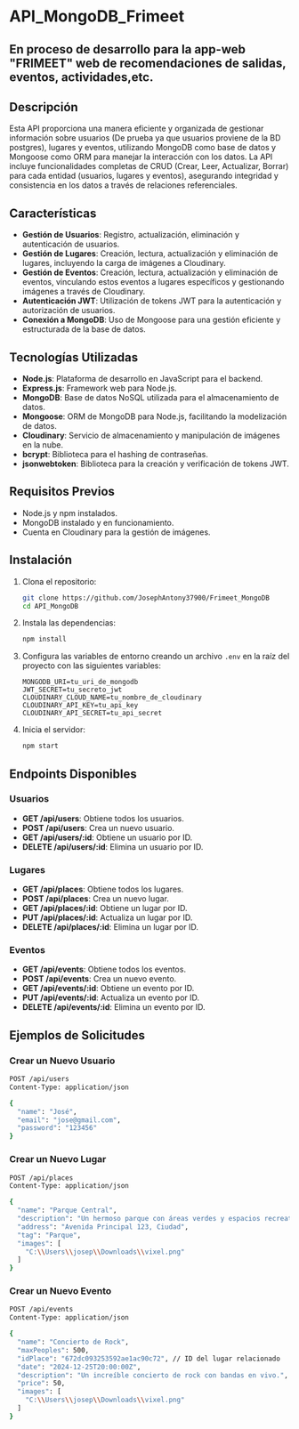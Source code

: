 

# API_MongoDB_Frimeet

## En proceso de desarrollo para la app-web "FRIMEET" web de recomendaciones de salidas, eventos, actividades,etc.

## Descripción

Esta API proporciona una manera eficiente y organizada de gestionar información sobre usuarios (De prueba ya que usuarios proviene de la BD postgres), lugares y eventos, utilizando MongoDB como base de datos y Mongoose como ORM para manejar la interacción con los datos. La API incluye funcionalidades completas de CRUD (Crear, Leer, Actualizar, Borrar) para cada entidad (usuarios, lugares y eventos), asegurando integridad y consistencia en los datos a través de relaciones referenciales.

## Características

- **Gestión de Usuarios**: Registro, actualización, eliminación y autenticación de usuarios.
- **Gestión de Lugares**: Creación, lectura, actualización y eliminación de lugares, incluyendo la carga de imágenes a Cloudinary.
- **Gestión de Eventos**: Creación, lectura, actualización y eliminación de eventos, vinculando estos eventos a lugares específicos y gestionando imágenes a través de Cloudinary.
- **Autenticación JWT**: Utilización de tokens JWT para la autenticación y autorización de usuarios.
- **Conexión a MongoDB**: Uso de Mongoose para una gestión eficiente y estructurada de la base de datos.

## Tecnologías Utilizadas

- **Node.js**: Plataforma de desarrollo en JavaScript para el backend.
- **Express.js**: Framework web para Node.js.
- **MongoDB**: Base de datos NoSQL utilizada para el almacenamiento de datos.
- **Mongoose**: ORM de MongoDB para Node.js, facilitando la modelización de datos.
- **Cloudinary**: Servicio de almacenamiento y manipulación de imágenes en la nube.
- **bcrypt**: Biblioteca para el hashing de contraseñas.
- **jsonwebtoken**: Biblioteca para la creación y verificación de tokens JWT.

## Requisitos Previos

- Node.js y npm instalados.
- MongoDB instalado y en funcionamiento.
- Cuenta en Cloudinary para la gestión de imágenes.

## Instalación

1. Clona el repositorio:
   ```bash
   git clone https://github.com/JosephAntony37900/Frimeet_MongoDB
   cd API_MongoDB
   ```

2. Instala las dependencias:
   ```bash
   npm install
   ```

3. Configura las variables de entorno creando un archivo `.env` en la raíz del proyecto con las siguientes variables:
   ```env
   MONGODB_URI=tu_uri_de_mongodb
   JWT_SECRET=tu_secreto_jwt
   CLOUDINARY_CLOUD_NAME=tu_nombre_de_cloudinary
   CLOUDINARY_API_KEY=tu_api_key
   CLOUDINARY_API_SECRET=tu_api_secret
   ```

4. Inicia el servidor:
   ```bash
   npm start
   ```

## Endpoints Disponibles

### Usuarios

- **GET /api/users**: Obtiene todos los usuarios.
- **POST /api/users**: Crea un nuevo usuario.
- **GET /api/users/:id**: Obtiene un usuario por ID.
- **DELETE /api/users/:id**: Elimina un usuario por ID.

### Lugares

- **GET /api/places**: Obtiene todos los lugares.
- **POST /api/places**: Crea un nuevo lugar.
- **GET /api/places/:id**: Obtiene un lugar por ID.
- **PUT /api/places/:id**: Actualiza un lugar por ID.
- **DELETE /api/places/:id**: Elimina un lugar por ID.

### Eventos

- **GET /api/events**: Obtiene todos los eventos.
- **POST /api/events**: Crea un nuevo evento.
- **GET /api/events/:id**: Obtiene un evento por ID.
- **PUT /api/events/:id**: Actualiza un evento por ID.
- **DELETE /api/events/:id**: Elimina un evento por ID.

## Ejemplos de Solicitudes

### Crear un Nuevo Usuario
```bash
POST /api/users
Content-Type: application/json

{
  "name": "José",
  "email": "jose@gmail.com",
  "password": "123456"
}
```

### Crear un Nuevo Lugar
```bash
POST /api/places
Content-Type: application/json

{
  "name": "Parque Central",
  "description": "Un hermoso parque con áreas verdes y espacios recreativos.",
  "address": "Avenida Principal 123, Ciudad",
  "tag": "Parque",
  "images": [
    "C:\\Users\\josep\\Downloads\\vixel.png"
  ]
}
```

### Crear un Nuevo Evento
```bash
POST /api/events
Content-Type: application/json

{
  "name": "Concierto de Rock",
  "maxPeoples": 500,
  "idPlace": "672dc093253592ae1ac90c72", // ID del lugar relacionado
  "date": "2024-12-25T20:00:00Z",
  "description": "Un increíble concierto de rock con bandas en vivo.",
  "price": 50,
  "images": [
    "C:\\Users\\josep\\Downloads\\vixel.png"
  ]
}
```

